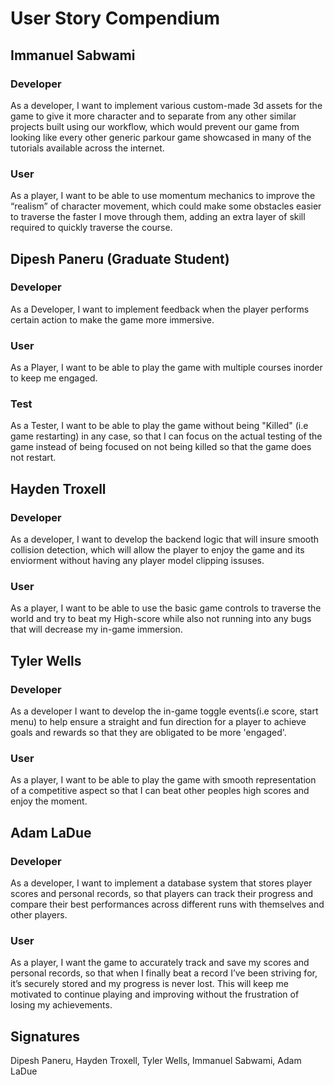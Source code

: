 # User Story Compendium

## Immanuel Sabwami
### Developer
As a developer, I want to implement various custom-made 3d assets for the game to give it more character and to separate from any other similar projects built using our workflow, which would prevent our game from looking like every other generic parkour game showcased in many of the tutorials available across the internet.

### User
As a player, I want to be able to use momentum mechanics to improve the “realism” of character movement, which could make some obstacles easier to traverse the faster I move through them, adding an extra layer of skill required to quickly traverse the course. 

## Dipesh Paneru (Graduate Student)

### Developer
As a Developer, I want to implement feedback when the player performs certain action to make the game more immersive.

### User
As a Player, I want to be able to play the game with multiple courses inorder to keep me engaged.

### Test
As a Tester, I want to be able to play the game without being "Killed" (i.e game restarting) in any case, so that I can focus on the actual testing of the game instead of being focused on not being killed so that the game does not restart.

## Hayden Troxell
### Developer
As a developer, I want to develop the backend logic that will insure smooth collision detection, which will allow the player to enjoy the game and its enviorment without having any player model clipping issuses.

### User
As a player, I want to be able to use the basic game controls to traverse the world and try to beat my High-score while also not running into any bugs that will decrease my in-game immersion.

## Tyler Wells
### Developer
As a developer I want to develop the in-game toggle events(i.e score, start menu) to help ensure a straight and fun direction for a player to achieve goals and rewards so that they are obligated to be more 'engaged'. 

### User
As a player, I want to be able to play the game with smooth representation of a competitive aspect so that I can beat other peoples high scores and enjoy the moment.

## Adam LaDue
### Developer
As a developer, I want to implement a database system that stores player scores and personal records, so that players can track their progress and compare their best performances across different runs with themselves and other players.

### User
As a player, I want the game to accurately track and save my scores and personal records, so that when I finally beat a record I’ve been striving for, it’s securely stored and my progress is never lost. This will keep me motivated to continue playing and improving without the frustration of losing my achievements.

## Signatures

Dipesh Paneru, Hayden Troxell, Tyler Wells, Immanuel Sabwami, Adam LaDue
